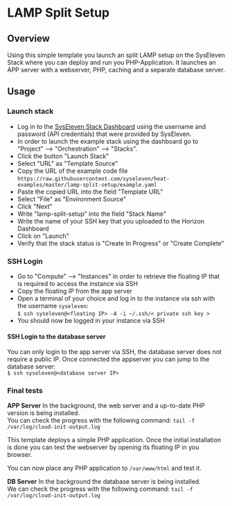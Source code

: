 # LAMP Split Setup

## Overview

Using this simple template you launch an split LAMP setup on the SysEleven Stack where you can deploy and run you PHP-Application.
It launches an APP server with a webserver, PHP, caching and a separate database server.

## Usage

### Launch stack

* Log in to the [SysEleven Stack Dashboard](https://dashboard.cloud.syseleven.net) using the username and password (API credentials) that were provided by SysEleven. 
* In order to launch the example stack using the dashboard go to "Project" --> "Orchestration" --> "Stacks".  
* Click the button "Launch Stack"
* Select "URL" as "Template Source"
* Copy the URL of the example code file `https://raw.githubusercontent.com/syseleven/heat-examples/master/lamp-split-setup/example.yaml`
* Paste the copied URL into the field "Template URL"
* Select "File" as "Environment Source"  
* Click "Next"
* Write "lamp-split-setup" into the field "Stack Name"
* Write the name of your SSH key that you uploaded to the Horizon Dashboard
* Click on "Launch"  
* Verify that the stack status is "Create In Progress" or "Create Complete"  

### SSH Login

* Go to "Compute" --> "Instances" in order to retrieve the floating IP that is required to access the instance via SSH  
* Copy the floating IP from the app server  
* Open a terminal of your choice and log in to the instance via ssh with the username `syseleven`:  
`$ ssh syseleven@<floating IP> -A -i ~/.ssh/< private ssh key >`
* You should now be logged in your instance via SSH  

#### SSH Login to the database server
You can only login to the app server via SSH, the database server does not require a public IP. Once connected the appserver you can jump to the database server:  
`$ ssh syseleven@<database server IP>`

### Final tests

**APP Server**
In the background, the web server and a up-to-date PHP version is being installed.  
You can check the progress with the following command: `tail -f /var/log/cloud-init-output.log`

This template deploys a simple PHP application. Once the initial installation
is done you can test the webserver by opening its floating IP in you browser.

You can now place any PHP application to `/var/www/html` and test it.

**DB Server**
In the background the database server is being installed.  
We can check the progress with the following command: `tail -f /var/log/cloud-init-output.log`




